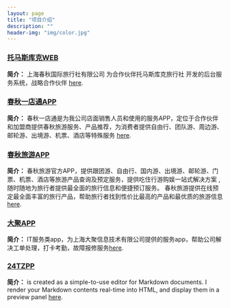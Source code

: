 ```yaml
---
layout: page
title: "项目介绍"
description: ""
header-img: "img/color.jpg"
---
```


### [托马斯库克WEB](/appproject/project5.html)

**简介：** 上海春秋国际旅行社有限公司 为合作伙伴托马斯库克旅行社 开发的后台服务系统，战略合作伙伴 [here]().


### [春秋一店通APP](/appproject/project4.html)

**简介：** 春秋一店通是为我公司店面销售人员和使用的服务APP，定位于合作伙伴和加盟商提供春秋旅游服务、产品推荐，为消费者提供自由行、团队游、周边游、邮轮游、出境游、机票、酒店等特殊服务 [here]().

### [春秋旅游APP](/appproject/project3.html)

**简介：** 春秋旅游官方APP，提供跟团游、自由行、国内游、出境游、邮轮游、门票、机票、酒店等旅游产品查询及预定服务，提供吃住行游购娱一站式解决方案 , 随时随地为旅行者提供最全面的旅行信息和便捷预订服务。 春秋旅游提供在线预定最全面丰富的旅行产品，帮助旅行者找到性价比最高的产品和最优质的旅游信息 [here]().


### [大聚APP](/appproject/project2.html)

**简介：** IT服务类app，为上海大聚信息技术有限公司提供的服务app，帮助公司解决工单处理，打卡考勤，故障报修服务[here]().


### [24TZPP](/appproject/project1.html)

**简介：** is created as a simple-to-use editor for Markdown documents. I render your Markdown contents real-time into HTML, and display them in a preview panel [here]().





